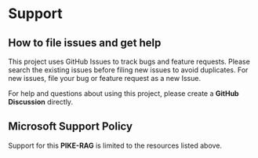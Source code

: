 # Support

## How to file issues and get help

This project uses GitHub Issues to track bugs and feature requests. Please search the existing
issues before filing new issues to avoid duplicates.  For new issues, file your bug or
feature request as a new Issue.

For help and questions about using this project, please create a **GitHub Discussion** directly.

## Microsoft Support Policy

Support for this **PIKE-RAG** is limited to the resources listed above.

